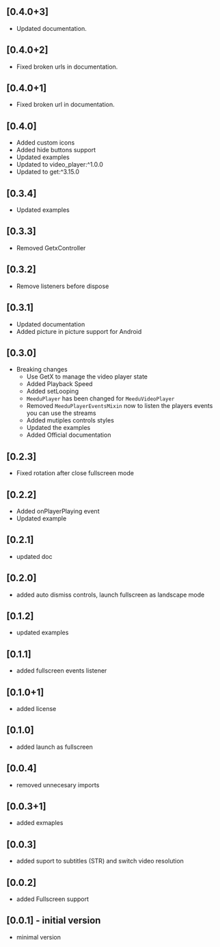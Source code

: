 ## [0.4.0+3]
- Updated documentation.
## [0.4.0+2]
- Fixed broken urls in documentation.
## [0.4.0+1]
- Fixed broken url in documentation.
## [0.4.0]
- Added custom icons
- Added hide buttons support
- Updated examples
- Updated to video_player:^1.0.0
- Updated to get:^3.15.0

## [0.3.4]
- Updated examples

## [0.3.3]
- Removed GetxController

## [0.3.2]
- Remove listeners before dispose

## [0.3.1]

- Updated documentation
- Added picture in picture support for Android

## [0.3.0]

- Breaking changes
  - Use GetX to manage the video player state
  - Added Playback Speed
  - Added setLooping
  - `MeeduPlayer` has been changed for `MeeduVideoPlayer`
  - Removed `MeeduPlayerEventsMixin` now to listen the players events you can use the streams
  - Added mutiples controls styles
  - Updated the examples
  - Added Official documentation

## [0.2.3]

- Fixed rotation after close fullscreen mode

## [0.2.2]

- Added onPlayerPlaying event
- Updated example

## [0.2.1]

- updated doc

## [0.2.0]

- added auto dismiss controls, launch fullscreen as landscape mode

## [0.1.2]

- updated examples

## [0.1.1]

- added fullscreen events listener

## [0.1.0+1]

- added license

## [0.1.0]

- added launch as fullscreen

## [0.0.4]

- removed unnecesary imports

## [0.0.3+1]

- added exmaples

## [0.0.3]

- added suport to subtitles (STR) and switch video resolution

## [0.0.2]

- added Fullscreen support

## [0.0.1] - initial version

- minimal version
